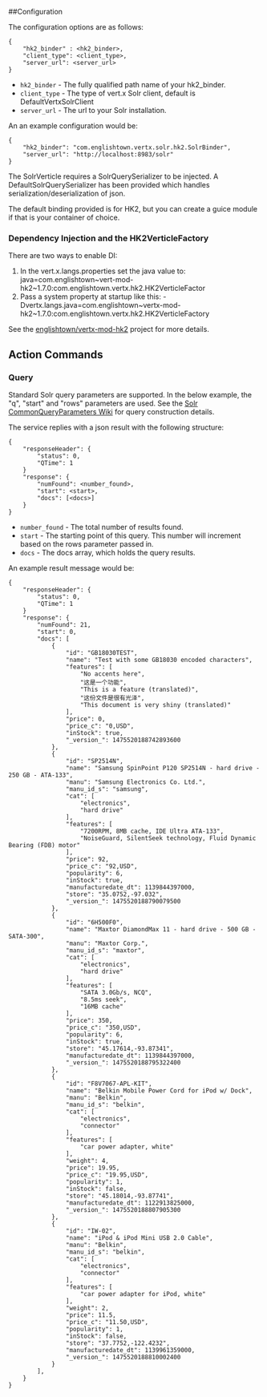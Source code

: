 ##Configuration

The configuration options are as follows:

```
{
    "hk2_binder" : <hk2_binder>,
    "client_type": <client_type>,
    "server_url": <server_url>
}
```

* `hk2_binder` - The fully qualified path name of your hk2_binder. 
* `client_type` - The type of vert.x Solr client, default is DefaultVertxSolrClient
* `server_url` - The url to your Solr installation.

An an example configuration would be:

```
{
    "hk2_binder": "com.englishtown.vertx.solr.hk2.SolrBinder",
    "server_url": "http://localhost:8983/solr"
}
```

The SolrVerticle requires a SolrQuerySerializer to be injected. A DefaultSolrQuerySerializer has been provided which handles serialization/deserialization of json. 

The default binding provided is for HK2, but you can create a guice module if that is your container of choice. 

### Dependency Injection and the HK2VerticleFactory

There are two ways to enable DI:

1. In the vert.x.langs.properties set the java value to: java=com.englishtown~vert-mod-hk2~1.7.0:com.englishtown.vertx.hk2.HK2VerticleFactor
2. Pass a system property at startup like this: -Dvertx.langs.java=com.englishtown~vertx-mod-hk2~1.7.0:com.englishtown.vertx.hk2.HK2VerticleFactory

See the [englishtown/vertx-mod-hk2](https://github.com/englishtown/vertx-mod-hk2) project for more details.

## Action Commands

### Query

Standard Solr query parameters are supported. In the below example, the "q", "start" and "rows" parameters are used. See the [Solr CommonQueryParameters Wiki](http://wiki.apache.org/solr/CommonQueryParameters) for query construction details. 

The service replies with a json result with the following structure:

```
{
    "responseHeader": {
        "status": 0,
        "QTime": 1
    }
    "response": {
        "numFound": <number_found>,
        "start": <start>,
        "docs": [<docs>]
    }
}
```
* `number_found` - The total number of results found.
* `start` - The starting point of this query. This number will increment based on the rows parameter passed in.
* `docs` - The docs array, which holds the query results.

An example result message would be:

```
{
    "responseHeader": {
        "status": 0,
        "QTime": 1
    }
    "response": {
        "numFound": 21,
        "start": 0,
        "docs": [
            {
                "id": "GB18030TEST",
                "name": "Test with some GB18030 encoded characters",
                "features": [
                    "No accents here",
                    "这是一个功能",
                    "This is a feature (translated)",
                    "这份文件是很有光泽",
                    "This document is very shiny (translated)"
                ],
                "price": 0,
                "price_c": "0,USD",
                "inStock": true,
                "_version_": 1475520188742893600
            },
            {
                "id": "SP2514N",
                "name": "Samsung SpinPoint P120 SP2514N - hard drive - 250 GB - ATA-133",
                "manu": "Samsung Electronics Co. Ltd.",
                "manu_id_s": "samsung",
                "cat": [
                    "electronics",
                    "hard drive"
                ],
                "features": [
                    "7200RPM, 8MB cache, IDE Ultra ATA-133",
                    "NoiseGuard, SilentSeek technology, Fluid Dynamic Bearing (FDB) motor"
                ],
                "price": 92,
                "price_c": "92,USD",
                "popularity": 6,
                "inStock": true,
                "manufacturedate_dt": 1139844397000,
                "store": "35.0752,-97.032",
                "_version_": 1475520188790079500
            },
            {
                "id": "6H500F0",
                "name": "Maxtor DiamondMax 11 - hard drive - 500 GB - SATA-300",
                "manu": "Maxtor Corp.",
                "manu_id_s": "maxtor",
                "cat": [
                    "electronics",
                    "hard drive"
                ],
                "features": [
                    "SATA 3.0Gb/s, NCQ",
                    "8.5ms seek",
                    "16MB cache"
                ],
                "price": 350,
                "price_c": "350,USD",
                "popularity": 6,
                "inStock": true,
                "store": "45.17614,-93.87341",
                "manufacturedate_dt": 1139844397000,
                "_version_": 1475520188795322400
            },
            {
                "id": "F8V7067-APL-KIT",
                "name": "Belkin Mobile Power Cord for iPod w/ Dock",
                "manu": "Belkin",
                "manu_id_s": "belkin",
                "cat": [
                    "electronics",
                    "connector"
                ],
                "features": [
                    "car power adapter, white"
                ],
                "weight": 4,
                "price": 19.95,
                "price_c": "19.95,USD",
                "popularity": 1,
                "inStock": false,
                "store": "45.18014,-93.87741",
                "manufacturedate_dt": 1122913825000,
                "_version_": 1475520188807905300
            },
            {
                "id": "IW-02",
                "name": "iPod & iPod Mini USB 2.0 Cable",
                "manu": "Belkin",
                "manu_id_s": "belkin",
                "cat": [
                    "electronics",
                    "connector"
                ],
                "features": [
                    "car power adapter for iPod, white"
                ],
                "weight": 2,
                "price": 11.5,
                "price_c": "11.50,USD",
                "popularity": 1,
                "inStock": false,
                "store": "37.7752,-122.4232",
                "manufacturedate_dt": 1139961359000,
                "_version_": 1475520188810002400
            }
        ],
    }
}
```
